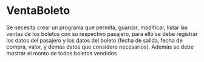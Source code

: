 # VentaBoleto
Se necesita crear un programa que permita, guardar, modificar, listar las ventas de los boletos con su respectivo pasajero, para ello se debe registrar los datos del pasajero y los datos del boleto (fecha de salida, fecha de compra, valor, y demás datos que considere necesarios). Además se debe mostrar el monto de todos boletos vendidos
